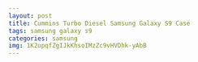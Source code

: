 ```yaml
---
layout: post
title: Cummins Turbo Diesel Samsung Galaxy S9 Case
tags: samsung galaxy s9
categories: samsung
img: 1K2upqfZgIJkKhsoIMzZc9vHVDhk-yAbB
---
```

